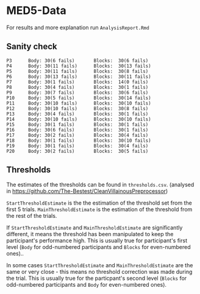 # MED5-Data

For results and more explanation run `AnalysisReport.Rmd`

## Sanity check

    P3      Body: 30(6 fails)       Blocks:  30(6 fails)
    P4      Body: 30(11 fails)      Blocks:  30(13 fails)
    P5      Body: 30(11 fails)      Blocks:  30(8 fails)
    P6      Body: 30(13 fails)      Blocks:  30(11 fails)
    P7      Body: 30(1 fails)       Blocks:  14(0 fails)
    P8      Body: 30(4 fails)       Blocks:  30(1 fails)
    P9      Body: 30(7 fails)       Blocks:  30(6 fails)
    P10     Body: 30(5 fails)       Blocks:  30(14 fails)
    P11     Body: 30(10 fails)      Blocks:  30(10 fails)
    P12     Body: 30(10 fails)      Blocks:  30(8 fails)
    P13     Body: 30(4 fails)       Blocks:  30(1 fails)
    P14     Body: 30(10 fails)      Blocks:  30(10 fails)
    P15     Body: 30(1 fails)       Blocks:  30(1 fails)
    P16     Body: 30(6 fails)       Blocks:  30(1 fails)
    P17     Body: 30(2 fails)       Blocks:  30(4 fails)
    P18     Body: 30(1 fails)       Blocks:  30(10 fails)
    P19     Body: 30(1 fails)       Blocks:  30(4 fails)
    P20     Body: 30(2 fails)       Blocks:  30(5 fails)

## Thresholds

The estimates of the thresholds can be found in `thresholds.csv`. (analysed in https://github.com/The-Bestest/CleanVillainousPreprocessor)

`StartThresholdEstimate` is the the estimation of the threshold set from the first 5 trials.
`MainThresholdEstimate` is the estimation of the threshold from the rest of the trials.

If `StartThresholdEstimate` and `MainThresholdEstimate` are significantly different, it means the threshold has been manipulated to keep the participant's performance high. This is usually true for participant's first level (`Body` for odd-numbered participants and `Blocks` for even-numbered ones)..

In some cases `StartThresholdEstimate` and `MainThresholdEstimate` are the same or very close - this means no threshold correction was made during the trial. This is usually true for the particpant's second level (`Blocks` for odd-numbered participants and `Body` for even-numbered ones).

